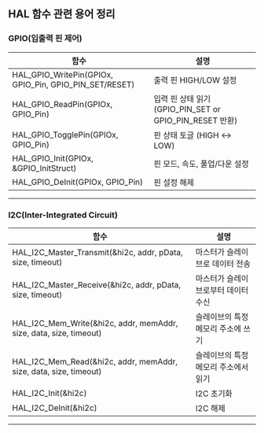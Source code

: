 ## HAL 함수 관련 용어 정리 

### GPIO(입출력 핀 제어)
함수 | 설명
--|--
HAL_GPIO_WritePin(GPIOx, GPIO_Pin, GPIO_PIN_SET/RESET) | 출력 핀 HIGH/LOW 설정
HAL_GPIO_ReadPin(GPIOx, GPIO_Pin) | 입력 핀 상태 읽기 (GPIO_PIN_SET or GPIO_PIN_RESET 반환)
HAL_GPIO_TogglePin(GPIOx, GPIO_Pin) | 핀 상태 토글 (HIGH ↔ LOW)
HAL_GPIO_Init(GPIOx, &GPIO_InitStruct) | 핀 모드, 속도, 풀업/다운 설정
HAL_GPIO_DeInit(GPIOx, GPIO_Pin) | 핀 설정 해제
***
### I2C(Inter-Integrated Circuit)
함수 | 설명
--|--
HAL_I2C_Master_Transmit(&hi2c, addr, pData, size, timeout) | 마스터가 슬레이브로 데이터 전송
HAL_I2C_Master_Receive(&hi2c, addr, pData, size, timeout) | 마스터가 슬레이브로부터 데이터 수신
HAL_I2C_Mem_Write(&hi2c, addr, memAddr, size, data, size, timeout) | 슬레이브의 특정 메모리 주소에 쓰기
HAL_I2C_Mem_Read(&hi2c, addr, memAddr, size, data, size, timeout) | 슬레이브의 특정 메모리 주소에서 읽기
HAL_I2C_Init(&hi2c) | I2C 초기화
HAL_I2C_DeInit(&hi2c) | I2C 해제
***


